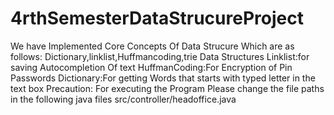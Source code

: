 # 4rthSemesterDataStrucureProject
We have Implemented Core Concepts Of Data Strucure Which are as follows:
Dictionary,linklist,Huffmancoding,trie Data Structures
Linklist:for saving Autocompletion Of text
HuffmanCoding:For Encryption of Pin Passwords
Dictionary:For getting Words that starts with typed letter in the text box
Precaution:
For executing the Program Please change the file paths in the following java files
src/controller/headoffice.java
